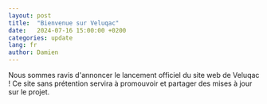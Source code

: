 ```yaml
---
layout: post
title:  "Bienvenue sur Veluqac"
date:   2024-07-16 15:00:00 +0200
categories: update
lang: fr
author: Damien
---
```

Nous sommes ravis d'annoncer le lancement officiel du site web de Veluqac ! Ce site sans prétention servira à promouvoir et partager des mises à jour sur le projet.